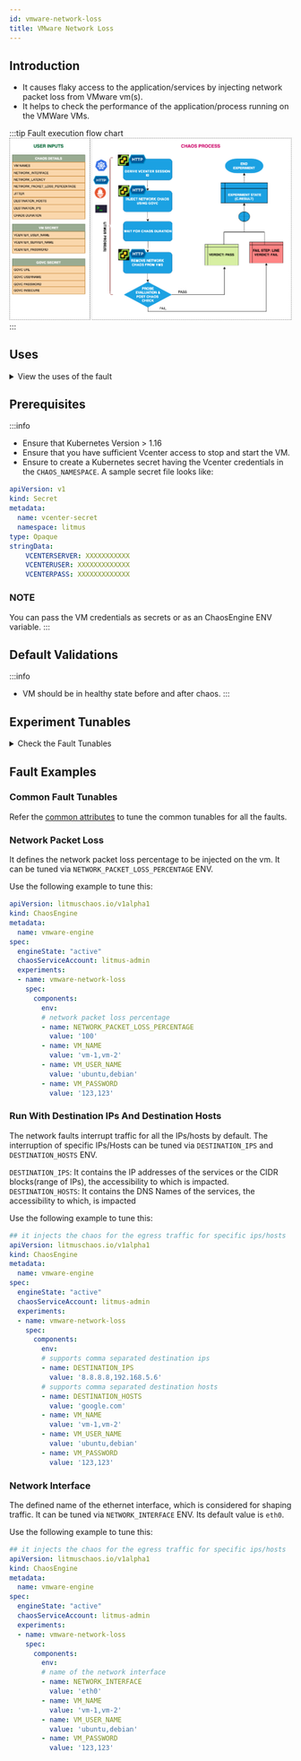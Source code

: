 ```yaml
---
id: vmware-network-loss
title: VMware Network Loss
---
```


## Introduction
- It causes flaky access to the application/services by injecting network packet loss from VMware vm(s).
- It helps to check the performance of the application/process running on the VMWare VMs.

:::tip Fault execution flow chart
![VMware Network Loss](./static/images/vmware-network-chaos.png)
:::

## Uses
<details>
<summary>View the uses of the fault</summary>
<div>
The fault causes network degradation without the VM being marked unhealthy/unworthy of traffic. The idea of this fault is to simulate issues within your vm network OR microservice communication across services in different hosts etc.

Mitigation (in this case keep the timeout i.e., network loss percentage low) could be via some middleware that can switch traffic based on some SLOs/perf parameters. If such an arrangement is not available the next best thing would be to verify if such a degradation is highlighted via notification/alerts etc,. so the admin/SRE has the opportunity to investigate and fix things. Another utility of the test would be to see what the extent of impact caused to the end-user OR the last point in the app stack on account of degradation in access to a downstream/dependent microservice. Whether it is acceptable OR breaks the system to an unacceptable degree. The fault provides DESTINATION_IPS or DESTINATION_HOSTS so that you can control the chaos against specific services within or outside the vm.

The vm may stall or get corrupted while they wait endlessly for a packet. The fault limits the impact (blast radius) to only the traffic you want to test by specifying IP addresses or application information. This fault will help to improve the resilience of your services over time
</div>
</details>

## Prerequisites
:::info
- Ensure that Kubernetes Version > 1.16
- Ensure that you have sufficient Vcenter access to stop and start the VM.
- Ensure to create a Kubernetes secret having the Vcenter credentials in the `CHAOS_NAMESPACE`. A sample secret file looks like:
```yaml
apiVersion: v1
kind: Secret
metadata:
  name: vcenter-secret
  namespace: litmus
type: Opaque
stringData:
    VCENTERSERVER: XXXXXXXXXXX
    VCENTERUSER: XXXXXXXXXXXXX
    VCENTERPASS: XXXXXXXXXXXXX
```

### NOTE
You can pass the VM credentials as secrets or as an ChaosEngine ENV variable.
:::


## Default Validations
:::info
- VM should be in healthy state before and after chaos.
:::

## Experiment Tunables
<details>
    <summary>Check the Fault Tunables</summary>
    <h2>Mandatory Fields</h2>
    <table>
      <tr>
        <th> Variables </th>
        <th> Description </th>
        <th> Notes </th>
      </tr>
      <tr>
        <td> VM_NAMES </td>
        <td> Provide the target vm names</td>
        <td> You can provide multiple vm names using comma separated value eg: vm-1,vm-2 </td>
      </tr>
      <tr>
        <td> VM_USER_NAME </td>
        <td> Provide the username of the target VM(s)</td>
        <td> Multiple usernames can be provided as comma separated (for more than one VM under chaos). It is used to run the govc command.</td>
      </tr>
      <tr>
        <td> VM_PASSWORD </td>
        <td> Provide the password for the target VM(s)</td>
        <td> It is used to run the govc command.</td>
      </tr>
    </table>
    <h2>Optional Fields</h2>
    <table>
      <tr>
        <th> Variables </th>
        <th> Description </th>
        <th> Notes </th>
      </tr>
      <tr>
        <td> TOTAL_CHAOS_DURATION </td>
        <td> The total time duration for chaos insertion (sec) </td>
        <td> Defaults to 30s </td>
      </tr>
      <tr>
        <td> CHAOS_INTERVAL </td>
        <td> The interval (in sec) between successive instance termination </td>
        <td> Defaults to 30s </td>
      </tr>
      <tr>
        <td> NETWORK_PACKET_LOSS_PERCENTAGE </td>
        <td> The packet loss in percentage </td>
        <td> Default to 100 percentage </td>
      </tr>
      <tr>
        <td> DESTINATION_IPS </td>
        <td> IP addresses of the services or the CIDR blocks(range of IPs), the accessibility to which is impacted </td>
        <td> Comma separated IP(S) or CIDR(S) can be provided. if not provided, it will induce network chaos for all ips/destinations </td>
      </tr>
      <tr>
        <td> DESTINATION_HOSTS </td>
        <td> DNS Names of the services, the accessibility to which, is impacted </td>
        <td> if not provided, it will induce network chaos for all ips/destinations or DESTINATION_IPS if already defined </td>
      </tr>
      <tr>
        <td> SEQUENCE </td>
        <td> It defines sequence of chaos execution for multiple instance </td>
        <td> Default value: parallel. Supported: serial, parallel </td>
      </tr>
      <tr>
        <td> RAMP_TIME </td>
        <td> Period to wait before and after injection of chaos in sec </td>
        <td> Eg. 30 </td>
      </tr>
    </table>
    <h2>Secret Fields</h2>
     <table>
      <tr>
        <th> Variables </th>
        <th> Description </th>
        <th> Notes </th>
      </tr>
      <tr>
        <td> GOVC_URL </td>
        <td> Provide the VMCenter Server URL</td>
        <td> It is used to perform the VMware API calls using govc command and is derived from secret.</td>
      </tr>
      <tr>
        <td> GOVC_USERNAME </td>
        <td> Provide the username of VMCenter Server</td>
        <td> It is used for auth purpose and this ENV is setup using secret.</td>
      </tr>
      <tr>
        <td> GOVC_PASSWORD </td>
        <td> Provide the password of VMCenter Server</td>
        <td> It is used for auth purpose and this ENV is setup using secret.</td>
      </tr>
      <tr>
        <td> GOVC_INSECURE </td>
        <td> Provide the value as <code>true</code> </td>
        <td> It is used to run the govc in insecure mode and this ENV is setup using secret.</td>
      </tr>
     </table>
</details>

## Fault Examples

### Common Fault Tunables
Refer the [common attributes](../common-tunables-for-all-faults) to tune the common tunables for all the faults.

### Network Packet Loss

It defines the network packet loss percentage to be injected on the vm. It can be tuned via `NETWORK_PACKET_LOSS_PERCENTAGE` ENV.

Use the following example to tune this:

[embedmd]:# (./static/manifests/vmware-network-loss/network-packet-loss-percentage.yaml yaml)
```yaml
apiVersion: litmuschaos.io/v1alpha1
kind: ChaosEngine
metadata:
  name: vmware-engine
spec:
  engineState: "active"
  chaosServiceAccount: litmus-admin
  experiments:
  - name: vmware-network-loss
    spec:
      components:
        env:
        # network packet loss percentage
        - name: NETWORK_PACKET_LOSS_PERCENTAGE
          value: '100'
        - name: VM_NAME
          value: 'vm-1,vm-2'
        - name: VM_USER_NAME
          value: 'ubuntu,debian'
        - name: VM_PASSWORD
          value: '123,123'
```

### Run With Destination IPs And Destination Hosts

The network faults interrupt traffic for all the IPs/hosts by default. The interruption of specific IPs/Hosts can be tuned via `DESTINATION_IPS` and `DESTINATION_HOSTS` ENV.

`DESTINATION_IPS`: It contains the IP addresses of the services or the CIDR blocks(range of IPs), the accessibility to which is impacted.
`DESTINATION_HOSTS`: It contains the DNS Names of the services, the accessibility to which, is impacted

Use the following example to tune this:

[embedmd]:# (./static/manifests/vmware-network-loss/destination-host-and-ip.yaml yaml)
```yaml
## it injects the chaos for the egress traffic for specific ips/hosts
apiVersion: litmuschaos.io/v1alpha1
kind: ChaosEngine
metadata:
  name: vmware-engine
spec:
  engineState: "active"
  chaosServiceAccount: litmus-admin
  experiments:
  - name: vmware-network-loss
    spec:
      components:
        env:
        # supports comma separated destination ips
        - name: DESTINATION_IPS
          value: '8.8.8.8,192.168.5.6'
        # supports comma separated destination hosts
        - name: DESTINATION_HOSTS
          value: 'google.com'
        - name: VM_NAME
          value: 'vm-1,vm-2'
        - name: VM_USER_NAME
          value: 'ubuntu,debian'
        - name: VM_PASSWORD
          value: '123,123'
```

###  Network Interface

The defined name of the ethernet interface, which is considered for shaping traffic. It can be tuned via `NETWORK_INTERFACE` ENV. Its default value is `eth0`.

Use the following example to tune this:

[embedmd]:# (./static/manifests/vmware-network-loss/network-interface.yaml yaml)
```yaml
## it injects the chaos for the egress traffic for specific ips/hosts
apiVersion: litmuschaos.io/v1alpha1
kind: ChaosEngine
metadata:
  name: vmware-engine
spec:
  engineState: "active"
  chaosServiceAccount: litmus-admin
  experiments:
  - name: vmware-network-loss
    spec:
      components:
        env:
        # name of the network interface
        - name: NETWORK_INTERFACE
          value: 'eth0'
        - name: VM_NAME
          value: 'vm-1,vm-2'
        - name: VM_USER_NAME
          value: 'ubuntu,debian'
        - name: VM_PASSWORD
          value: '123,123'
```
